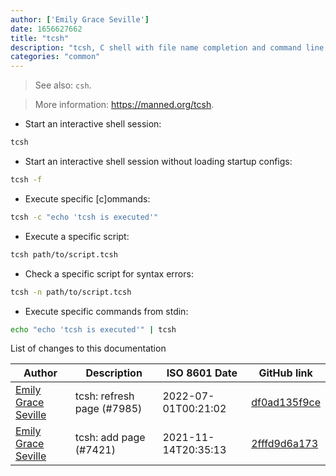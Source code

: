 ```yaml
---
author: ['Emily Grace Seville']
date: 1656627662
title: "tcsh"
description: "tcsh, C shell with file name completion and command line editing."
categories: "common"
---
```

> See also: `csh`.

> More information: <https://manned.org/tcsh>.

- Start an interactive shell session:

```bash
tcsh
```

- Start an interactive shell session without loading startup configs:

```bash
tcsh -f
```

- Execute specific [c]ommands:

```bash
tcsh -c "echo 'tcsh is executed'"
```

- Execute a specific script:

```bash
tcsh path/to/script.tcsh
```

- Check a specific script for syntax errors:

```bash
tcsh -n path/to/script.tcsh
```

- Execute specific commands from stdin:

```bash
echo "echo 'tcsh is executed'" | tcsh
```
List of changes to this documentation


Author | Description | ISO 8601 Date | GitHub link
------|-----|-----|-----
[Emily Grace Seville](mailto:emilyseville7cf@gmail.com) | tcsh: refresh page (#7985) | 2022-07-01T00:21:02 | [df0ad135f9ce](https://github.com/tldr-pages/tldr/commit/df0ad135f9ce17623236f47344372dacebff87ea)
[Emily Grace Seville](mailto:emilyseville7cf@gmail.com) | tcsh: add page (#7421) | 2021-11-14T20:35:13 | [2fffd9d6a173](https://github.com/tldr-pages/tldr/commit/2fffd9d6a173347901c015eae590a8e03e16bc38)

